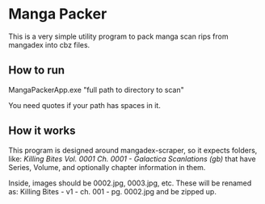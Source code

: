﻿# Manga Packer
This is a very simple utility program to pack manga scan rips from mangadex into 
cbz files. 

## How to run
MangaPackerApp.exe "full path to directory to scan"

You need quotes if your path has spaces in it. 

## How it works
This program is designed around mangadex-scraper, so it expects folders, like:
<i>Killing Bites Vol. 0001 Ch. 0001 - Galactica Scanlations (gb)</i>
that have Series, Volume, and optionally chapter information in them.

Inside, images should be 0002.jpg, 0003.jpg, etc. These will be renamed as:
Killing Bites - v1 - ch. 001 - pg. 0002.jpg and be zipped up.